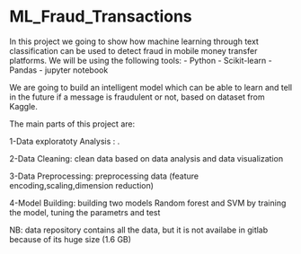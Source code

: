 # ML_Fraud_Transactions

In this project we going to show how machine learning through text classification can be used to detect fraud in mobile money transfer platforms. We will be using the following tools:
	- Python
	- Scikit-learn
	- Pandas
	- jupyter notebook
	
We are going to build an intelligent model which can be able to learn and tell in the future if a message is fraudulent or not, based on dataset from Kaggle.

The main parts of this project are:

1-Data exploratoty Analysis : 
	.

2-Data Cleaning: 
	clean data based on data analysis and data visualization

3-Data Preprocessing:
	preprocessing data (feature encoding,scaling,dimension reduction)

4-Model Building: 
	building two models Random forest and SVM by training the model, tuning the parametrs and test 


NB: data repository contains all the data, but it is not availabe in gitlab because of its huge size (1.6 GB)